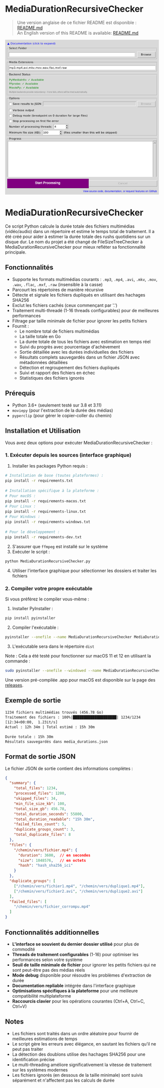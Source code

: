 # MediaDurationRecursiveChecker

> Une version anglaise de ce fichier README est disponible : [README.md](README.md)  
> An English version of this README is available: [README.md](README.md)

![Capture d'écran de l'interface graphique](gui.png)

# MediaDurationRecursiveChecker

Ce script Python calcule la durée totale des fichiers multimédias (vidéo/audio) dans un répertoire et estime le temps total de traitement. Il a été créé pour aider à estimer la durée totale des rushs quotidiens sur un disque dur. Le nom du projet a été changé de FileSizeTreeChecker à MediaDurationRecursiveChecker pour mieux refléter sa fonctionnalité principale.

## Fonctionnalités

- Supporte les formats multimédias courants : `.mp3`, `.mp4`, `.avi`, `.mkv`, `.mov`, `.wav`, `.flac`, `.mxf`, `.raw` (insensible à la casse)
- Parcourt les répertoires de manière récursive
- Détecte et signale les fichiers dupliqués en utilisant des hachages SHA256
- Exclut les fichiers cachés (ceux commençant par '.')
- Traitement multi-threadé (1-16 threads configurables) pour de meilleures performances
- Filtrage par taille minimale de fichier pour ignorer les petits fichiers
- Fournit :
  - Le nombre total de fichiers multimédias
  - La taille totale en Go
  - La durée totale de tous les fichiers avec estimation en temps réel
  - Suivi du progrès avec pourcentage d'achèvement
  - Sortie détaillée avec les durées individuelles des fichiers
  - Résultats complets sauvegardés dans un fichier JSON avec métadonnées détaillées
  - Détection et regroupement des fichiers dupliqués
  - Suivi et rapport des fichiers en échec
  - Statistiques des fichiers ignorés

## Prérequis

- Python 3.6+ (seulement testé sur 3.8 et 3.11)
- `moviepy` (pour l'extraction de la durée des médias)
- `pyperclip` (pour gérer le copier-coller du chemin)

## Installation et Utilisation

Vous avez deux options pour exécuter MediaDurationRecursiveChecker :

### 1. Exécuter depuis les sources (interface graphique)
1. Installer les packages Python requis :
```bash
# Installation de base (toutes plateformes) :
pip install -r requirements.txt

# Installation spécifique à la plateforme :
# Pour macOS :
pip install -r requirements-macos.txt
# Pour Linux :
pip install -r requirements-linux.txt
# Pour Windows :
pip install -r requirements-windows.txt

# Pour le développement :
pip install -r requirements-dev.txt
```
2. S'assurer que `ffmpeg` est installé sur le système
3. Exécuter le script :
```bash
python MediaDurationRecursiveChecker.py
```
4. Utiliser l'interface graphique pour sélectionner les dossiers et traiter les fichiers

### 2. Compiler votre propre exécutable
Si vous préférez le compiler vous-même :
1. Installer PyInstaller :
```bash
pip install pyinstaller
```
2. Compiler l'exécutable :
```bash
pyinstaller --onefile --name MediaDurationRecursiveChecker MediaDurationRecursiveChecker.py --noconsole --hidden-import=imageio_ffmpeg
```
3. L'exécutable sera dans le répertoire `dist`

Note : Cela a été testé pour fonctionner sur macOS 11 et 12 en utilisant la commande :
```bash
sudo pyinstaller --onefile --windowed --name MediaDurationRecursiveChecker MediaDurationRecursiveChecker.py --clean
```

Une version pré-compilée .app pour macOS est disponible sur la page des [releases](https://github.com/thiswillbeyourgithub/MediaDurationRecursiveChecker/releases).

## Exemple de sortie

```
1234 fichiers multimédias trouvés (456.78 Go)
Traitement des fichiers : 100%|████████████████████| 1234/1234 [12:34<00:00,  1.23it/s]
Actuel : 12h 34m | Total estimé : 15h 30m

Durée totale : 15h 30m
Résultats sauvegardés dans media_durations.json
```

## Format de sortie JSON

Le fichier JSON de sortie contient des informations complètes :
```json
{
  "summary": {
    "total_files": 1234,
    "processed_files": 1200,
    "skipped_files": 34,
    "min_file_size_kb": 100,
    "total_size_gb": 456.78,
    "total_duration_seconds": 55800,
    "total_duration_readable": "15h 30m",
    "failed_files_count": 5,
    "duplicate_groups_count": 3,
    "total_duplicate_files": 8
  },
  "files": {
    "/chemin/vers/fichier.mp4": {
      "duration": 3600,  // en secondes
      "size": 1048576,   // en octets
      "hash": "hash_sha256_ici"
    }
  },
  "duplicate_groups": [
    ["/chemin/vers/fichier1.mp4", "/chemin/vers/duplique1.mp4"],
    ["/chemin/vers/fichier2.avi", "/chemin/vers/duplique2.avi"]
  ],
  "failed_files": [
    "/chemin/vers/fichier_corrompu.mp4"
  ]
}
```

## Fonctionnalités additionnelles

- **L'interface se souvient du dernier dossier utilisé** pour plus de commodité
- **Threads de traitement configurables** (1-16) pour optimiser les performances selon votre système
- **Seuil de taille minimale de fichier** pour ignorer les petits fichiers qui ne sont peut-être pas des médias réels
- **Mode debug** disponible pour résoudre les problèmes d'extraction de durée
- **Documentation repliable** intégrée dans l'interface graphique
- **Optimisations spécifiques à la plateforme** pour une meilleure compatibilité multiplateforme
- **Raccourcis clavier** pour les opérations courantes (Ctrl+A, Ctrl+C, Ctrl+V)

## Notes

- Les fichiers sont traités dans un ordre aléatoire pour fournir de meilleures estimations de temps
- Le script gère les erreurs avec élégance, en sautant les fichiers qu'il ne peut pas traiter
- La détection des doublons utilise des hachages SHA256 pour une identification précise
- Le multi-threading améliore significativement la vitesse de traitement sur les systèmes modernes
- Les fichiers ignorés (en dessous de la taille minimale) sont suivis séparément et n'affectent pas les calculs de durée

